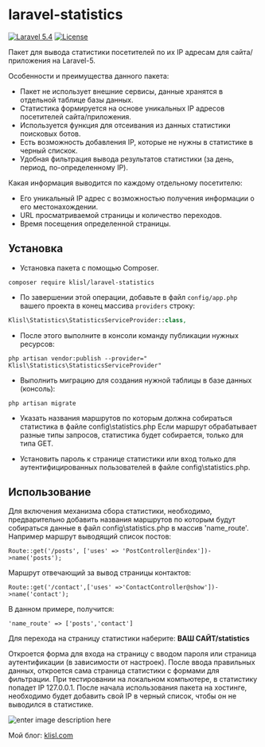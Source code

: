 laravel-statistics
=================
[![Laravel 5.4](https://img.shields.io/badge/Laravel-5.4-orange.svg?style=flat-square)](http://laravel.com)
[![License](http://img.shields.io/badge/license-MIT-brightgreen.svg?style=flat-square)](https://tldrlegal.com/license/mit-license)

Пакет для вывода статистики посетителей по их IP адресам для сайта/приложения на Laravel-5.

Особенности и преимущества данного пакета:

*	Пакет не использует внешние сервисы, данные хранятся в отдельной таблице базы данных.
*	Статистика формируется на основе уникальных IP адресов посетителей сайта/приложения.
*	Используется функция для отсеивания из данных статистики поисковых ботов.
*	Есть возможность добавления IP, которые не нужны в статистике в черный спискок.
*	Удобная фильтрация вывода результатов статистики (за день, период, по-определенному IP).


Какая информация выводится по каждому отдельному посетителю:
*	Его уникальный IP адрес с возможностью получения информации о его местонахождении.
*	URL просматриваемой страницы и количество переходов.
*	Время посещения определенной страницы.


  
Установка
------------------
* Установка пакета с помощью Composer.

```
composer require klisl/laravel-statistics
```

* По завершении этой операции, добавьте в файл `config/app.php` вашего проекта в конец массива `providers` строку:

```php
Klisl\Statistics\StatisticsServiceProvider::class,
```

* После этого выполните в консоли команду публикации нужных ресурсов:
```
php artisan vendor:publish --provider=" Klisl\Statistics\StatisticsServiceProvider"
```

* Выполнить миграцию для создания нужной таблицы в базе данных (консоль):
```
php artisan migrate
```

* Указать названия маршрутов по которым должна собираться статистика в файле config\statistics.php
Если маршрут обрабатывает разные типы запросов, статистика будет собирается, только для типа GET.


* Установить пароль к странице статистики или вход только для аутентифицированных пользователей в файле config\statistics.php.



Использование
-------------

Для включения механизма сбора статистики, необходимо, предварительно добавить названия маршрутов по которым будут собираться данные 
в файл config\statistics.php в массив 'name_route'. Например маршрут выводящий список постов:
```
Route::get('/posts', ['uses' => 'PostController@index'])->name('posts');
```
Маршрут отвечающий за вывод страницы контактов:
```
Route::get('/contact',['uses' =>'ContactController@show'])->name('contact');
```

В данном примере, получится:
```
'name_route' => ['posts','contact']
```

Для перехода на страницу статистики наберите:
**ВАШ САЙТ/statistics**

Откроется форма для входа на страницу с вводом пароля или страница аутентификации (в зависимости от настроек).
После ввода правильных данных, откроется сама страница статистики с формами для фильтрации.
При тестировании на локальном компьютере, в статистику попадет IP 127.0.0.1. 
После начала использования пакета на хостинге, необходимо будет добавить свой IP в черный список, чтобы он не выводился в статистике.



![enter image description here](http://klisl.com/frontend/web/images/external/lar_stat3.jpg)


Мой блог: [klisl.com](http://klisl.com)  